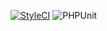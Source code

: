 [![StyleCI](https://github.styleci.io/repos/521117525/shield?branch=9.x&style=flat)](https://github.styleci.io/repos/521117525) ![PHPUnit](https://github.com/poing/weald/actions/workflows/tests.yml/badge.svg?branch=9.x)